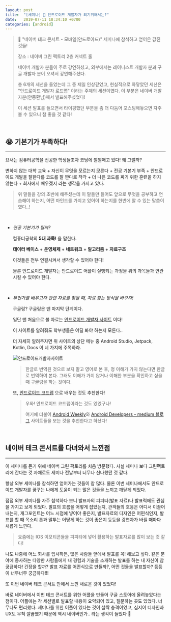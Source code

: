 ```yaml
---
layout: post
title:  "[세미나] 🎏 안드로이드 개발자가 되기위해서는?"
date:   2019-07-11 18:34:10 +0700
categories: [android]
---
```


> 🐸 "네이버 테크 콘서트 - 모바일(안드로이드)" 세미나에 참석하고 얻어온 값진 것들!
>
> 장소 : 네이버 그린 팩토리 2층 커넥트 홀
>
> 네이버 개발자 분들이 주로 강연하셨고, 외부에서는 레이니스트 개발자 분과 구글 개발자 분이 오셔서 강연해주셨다.
>
> 총 6개의 세션을 들었는데 그 중 제일 인상깊었고, 현실적으로 와닿았던 세션은 "안드로이드 개발자 로드맵" 이라는 주제의 세션이였다. 이 부분은 네이버 개발자분(안중환님)께서 발표해주셨었다! 
>
> 이 세션 발표를 들으면서 타이핑했던 부분을 좀 더 다듬어 포스팅해놓으면 자주 볼 수 있으니 참 좋을 것 같다!

<br>

## 😭 기본기가 부족하다!
---

요새는 컴퓨터공학을 전공한 학생들조차 코딩에 쩔쩔매고 있다! 왜 그럴까?

변하지 않는 대학 교육 + 자신이 무엇을 모르는지 모른다 + 전공 기본기 부족 + 안드로이드 개발을 잘한다를 코드를 잘 짠다로 착각 + 더 나은 코드를 짜기 위한 훈련을 하지 않는다 + 회사에서 배우겠지 라는 생각을 가지고 있다.

> 위 말들을 강의 초반에 해주셨는데 이 말들만 들어도 앞으로 무엇을 공부하고 연습해야 하는지, 어떤 마인드를 가지고 있어야 하는지를 한번에 알 수 있는 말씀이였다..!

<br>

- _전공 기본기가 뭘까?_

    컴퓨터공학의 __5대 과목!__ 을 말한다.

    __데이터 베이스__ + __운영체제__ + __네트워크__ + __알고리즘__ + __자료구조__ 

    이것들은 전부 연결시켜서 생각할 수 있어야 한다!

    물론 안드로이드 개발자는 안드로이드 어플이 실행되는 과정을 위의 과목들과 연관시킬 수 있어야 한다.

    <br>

- _무언가를 배우고자 관련 자료를 찾을 때, 자료 찾는 방식을 바꾸자!_

    구글링? 구글링은 맨 마지막 단계이다.

    일단 맨 처음으로 볼 자료는 [안드로이드 개발자 사이트](https://developer.android.com/?hl=ko) 이다!

    이 사이트를 알려줘도 학부생들은 어딜 봐야 하는지 모른다..

    더 자세히 알려주자면 위 사이트의 상단 메뉴 중 Android Studio, Jetpack, Kotlin, Docs 이 네 가지에 주목하라.

    ![안드로이드개발자사이트](https://user-images.githubusercontent.com/31889335/61183830-fcdedf00-a680-11e9-8bc2-5fc7d4587c06.PNG)

    > 한글로 번역된 것으로 보지 말고 영어로 본 후, 정 이해가 가지 않는다면 한글로 번역하여 본다. 그래도 이해가 가지 않거나 이해한 부분을 확인하고 싶을 때 구글링을 하는 것이다.

    또, [안드로이드 코드랩](https://codelabs.developers.google.com/?cat=Android&hl=ko) 으로 배우는 것도 추천한다!

    > 우와! 안드로이드 코드랩이라는 것도 있었구나!
    >
    > 여기에 더불어 [Android Weekly](https://androidweekly.net/)와 [Android Developers - medium 블로그](https://medium.com/androiddevelopers) 사이트들을 보는 것을 추천한다고 하셨다!

    <br>

## 네이버 테크 콘서트를 다녀와서 느낀점
---
 
    
이 세미나를 듣기 위해 네이버 그린 팩토리를 처음 방문했다. 사실 세미나 보다 그린팩토리에 간다는 것 자체로도 세미나 전날부터 너무나 신나했던 것 같다.

항상 외부 세미나를 참석하면 얻어가는 것들이 참 많다. 물론 이번 세미나에서도 안드로이드 개발자를 꿈꾸는 나에게 도움이 되는 많은 것들을 느끼고 깨닫게 되었다.

점점 외부 세미나를 자주 참석하다 보니 발표자의 피피티(발표 자료)나 발표력에도 관심을 가지고 보게 되었다. 발표의 흐름을 어떻게 잡았는지, 관객들의 호응은 어디서 이끌어내는지, 개그포인트는 어느 시점에 넣어야 좋은지, 발표자료의 디자인은 어떤식인지, 발표를 할 때 목소리 톤과 말투는 어떻게 하는 것이 좋은지 등등을 강연자가 바뀔 때마다 새롭게 느낀다.

> 요즘에는 IOS 이모티콘들을 피피티에 넣어 활용하는 발표자료를 많이 보는 것 같다!

나도 나중에 어느 회사를 입사하든, 많은 사람들 앞에서 발표를 꼭! 해보고 싶다. 같은 분야에 종사하는 다양한 사람들에게 내 경험과 기술을 소개하는 발표를 하는 내 자신이 참 궁금하다! 긴장을 할까? 발표 자료를 어떤식으로 만들까?, 어떤 것들을 발표할까? 등등이 너무너무 궁금하다!!!

또 이번 네이버 테크 콘서트 만에서 느낀 새로운 것이 있었다!

바로 네이버에서 이번 테크 콘서트를 위한 어플을 만들어 구글 스토어에 올려놓았다는 점이다. 어플에는 각 세션별로 발표할 내용이 요약되어 있고, 질문하는 곳도 있었다. 너무나도 편리했다. 세미나를 위한 어플이 있다는 것이 살짝 충격이였고, 심지어 디자인과 UX도 무척 깔끔했기 때문에 역시 네이버인가.. 라는 생각이 들었다 🐹
